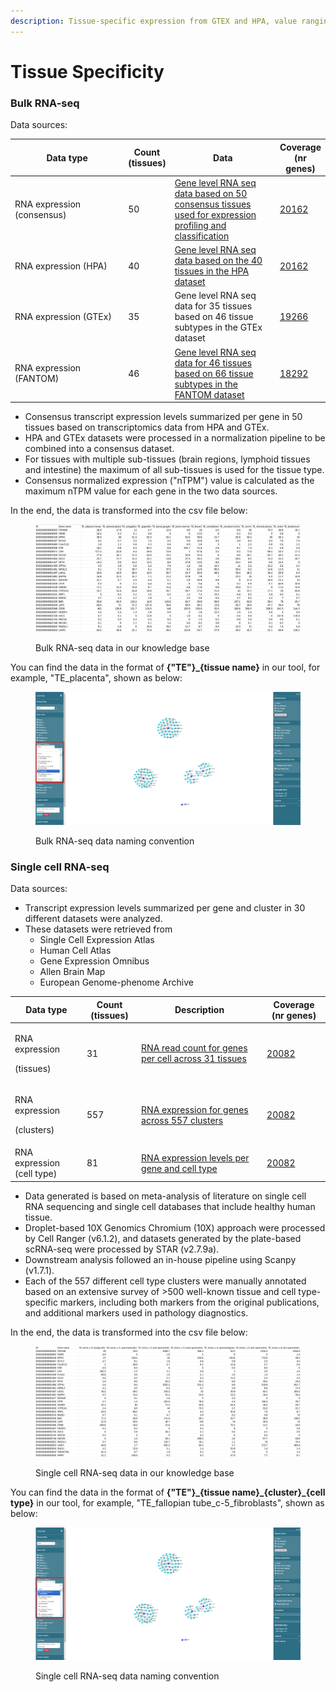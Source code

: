 ```yaml
---
description: Tissue-specific expression from GTEX and HPA, value ranging from 0 to +Inf
---
```


# Tissue Specificity

### Bulk RNA-seq

Data sources:

<table><thead><tr><th width="208">Data type</th><th>Count (tissues)</th><th width="187">Data</th><th>Coverage (nr genes)</th></tr></thead><tbody><tr><td>RNA expression (consensus)</td><td>50</td><td><a href="https://www.proteinatlas.org/humanproteome/tissue/data">Gene level RNA seq data based on 50 consensus tissues used for expression profiling and classification</a></td><td><a href="https://www.proteinatlas.org/search/tissue_category_rna%3AAny%3BTissue+enriched%2CGroup+enriched%2CTissue+enhanced%2CLow+tissue+specificity%2CNot+detected">20162</a></td></tr><tr><td>RNA expression (HPA)</td><td>40</td><td><a href="https://www.proteinatlas.org/humanproteome/tissue/data">Gene level RNA seq data based on the 40 tissues in the HPA dataset</a></td><td><a href="https://www.proteinatlas.org/search/tissue_category_rna%3AAny%3BTissue+enriched%2CGroup+enriched%2CTissue+enhanced%2CLow+tissue+specificity%2CNot+detected">20162</a></td></tr><tr><td>RNA expression (GTEx)</td><td>35</td><td>Gene level RNA seq data for 35 tissues based on 46 tissue subtypes in the GTEx dataset</td><td><a href="https://www.proteinatlas.org/search/has_data%3ATissue+-+GTEx+transcriptomics">19266</a></td></tr><tr><td>RNA expression (FANTOM)</td><td>46</td><td><a href="https://www.proteinatlas.org/humanproteome/tissue/data">Gene level RNA seq data for 46 tissues based on 66 tissue subtypes in the FANTOM dataset</a></td><td><a href="https://www.proteinatlas.org/search/has_data%3ATissue+-+FANTOM+transcriptomics">18292</a></td></tr></tbody></table>

* Consensus transcript expression levels summarized per gene in 50 tissues based on transcriptomics data from HPA and GTEx. &#x20;
* HPA and GTEx datasets were processed in a normalization pipeline to be combined into a consensus dataset.&#x20;
* For tissues with multiple sub-tissues (brain regions, lymphoid tissues and intestine) the maximum of all sub-tissues is used for the tissue type.&#x20;
* Consensus normalized expression ("nTPM") value is calculated as the maximum nTPM value for each gene in the two data sources.

In the end, the data is transformed into the csv file below:

<figure><img src="../.gitbook/assets/1733436633581.png" alt=""><figcaption><p>Bulk RNA-seq data in our knowledge base</p></figcaption></figure>

You can find the data in the format of **{"TE"}\_{tissue name}** in our tool, for example, "TE\_placenta", shown as below: &#x20;

<figure><img src="../.gitbook/assets/te_bulk.png" alt=""><figcaption><p>Bulk RNA-seq data naming convention</p></figcaption></figure>

### Single cell RNA-seq

Data sources:

* Transcript expression levels summarized per gene and cluster in 30 different datasets were analyzed.
* These datasets were retrieved from
  * Single Cell Expression Atlas
  * Human Cell Atlas
  * Gene Expression Omnibus
  * Allen Brain Map
  * European Genome-phenome Archive

<table><thead><tr><th>Data type</th><th>Count (tissues)</th><th width="187">Description</th><th>Coverage (nr genes)</th></tr></thead><tbody><tr><td><p>RNA expression</p><p>(tissues)</p></td><td>31</td><td><a href="https://www.proteinatlas.org/humanproteome/single+cell/single+cell+type/data">RNA read count for genes per cell across 31 tissues</a></td><td><a href="https://www.proteinatlas.org/search/cell_type_category_rna%3AAny%3BCell+type+enriched%2CGroup+enriched%2CCell+type+enhanced%2CLow+cell+type+specificity%2CNot+detected">20082</a></td></tr><tr><td><p>RNA expression</p><p>(clusters)</p></td><td>557</td><td><a href="https://www.proteinatlas.org/humanproteome/single+cell/single+cell+type/data">RNA expression for genes across 557 clusters</a></td><td><a href="https://www.proteinatlas.org/search/cell_type_category_rna%3AAny%3BCell+type+enriched%2CGroup+enriched%2CCell+type+enhanced%2CLow+cell+type+specificity%2CNot+detected">20082</a></td></tr><tr><td>RNA expression (cell type)</td><td>81</td><td><a href="https://www.proteinatlas.org/humanproteome/single+cell/single+cell+type/data">RNA expression levels per gene and cell type</a></td><td><a href="https://www.proteinatlas.org/search/cell_type_category_rna%3AAny%3BCell+type+enriched%2CGroup+enriched%2CCell+type+enhanced%2CLow+cell+type+specificity%2CNot+detected">20082</a></td></tr></tbody></table>

* Data generated is based on meta-analysis of literature on single cell RNA sequencing and single cell databases that include healthy human tissue.&#x20;
* Droplet-based 10X Genomics Chromium (10X) approach were processed by Cell Ranger (v6.1.2), and datasets generated by the plate-based scRNA-seq were processed by STAR (v2.7.9a).
* Downstream analysis followed an in-house pipeline using Scanpy (v1.7.1).
* Each of the 557 different cell type clusters were manually annotated based on an extensive survey of >500 well-known tissue and cell type-specific markers, including both markers from the original publications, and additional markers used in pathology diagnostics.

In the end, the data is transformed into the csv file below:

<figure><img src="../.gitbook/assets/1733436705900.png" alt=""><figcaption><p>Single cell RNA-seq data in our knowledge base</p></figcaption></figure>

You can find the data in the format of **{"TE"}\_{tissue name}\_{cluster}\_{cell type}** in our tool, for example, "TE\_fallopian tube\_c-5\_fibroblasts", shown as below:

<figure><img src="../.gitbook/assets/te_sc.png" alt=""><figcaption><p>Single cell RNA-seq data naming convention</p></figcaption></figure>
